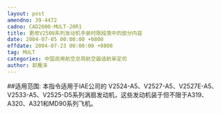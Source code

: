 ```yaml
---
layout: post
amendno: 39-4472
cadno: CAD2000-MULT-20R1
title: 更改V2500系列发动机手册时限段落中的部分内容
date: 2004-07-05 00:00:00 +0800
effdate: 2004-07-23 00:00:00 +0800
tag: MULT
categories: 中国民用航空总局航空器适航审定司
author: 郭雁泽
---
```


##适用范围:
本指令适用于IAE公司的 V2524-A5、V2527-A5、V2527E-A5、V2533-A5、V2525-D5系列涡扇发动机，这些发动机装于但不限于A319、A320、A321和MD90系列飞机。

